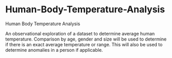 # Human-Body-Temperature-Analysis
Human Body Temperature Analysis

An observational exploration of a dataset to determine average human temperature. Comparison by age, gender and size will be used to determine if there is an exact average temperature or range. This will also be used to determine anomalies in a person if applicable.

